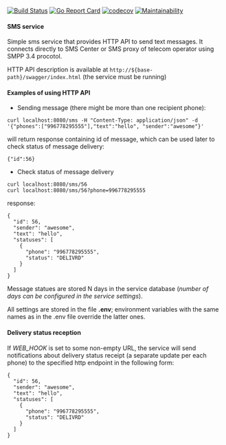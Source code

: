 [![Build Status](https://img.shields.io/travis/Dilshat/sms-sender/master.svg)](https://travis-ci.com/Dilshat/sms-sender)
[![Go Report Card](https://goreportcard.com/badge/github.com/Dilshat/sms-sender)](https://goreportcard.com/report/github.com/Dilshat/sms-sender)
[![codecov](https://codecov.io/gh/Dilshat/sms-sender/branch/master/graph/badge.svg)](https://codecov.io/gh/Dilshat/sms-sender)
[![Maintainability](https://api.codeclimate.com/v1/badges/558c328daf5a22e77a8e/maintainability)](https://codeclimate.com/github/Dilshat/sms-sender/maintainability)

#### SMS service
Simple sms service that provides HTTP API to send text messages.
It connects directly to SMS Center or SMS proxy of telecom operator using SMPP 3.4 procotol.

HTTP API description is available at `http://${base-path}/swagger/index.html` (the service must be running)

#### Examples of using HTTP API

- Sending message (there might be more than one recipient phone):
```
curl localhost:8080/sms -H "Content-Type: application/json" -d '{"phones":["996778295555"],"text":"hello", "sender":"awesome"}'
```
will return response containing id of message, which can be used later to check status of message delivery:
```
{"id":56}
```

- Check status of message delivery
```
curl localhost:8080/sms/56
curl localhost:8080/sms/56?phone=996778295555
```
response:
```
{
  "id": 56,
  "sender": "awesome",
  "text": "hello",
  "statuses": [
    {
      "phone": "996778295555",
      "status": "DELIVRD"
    }
  ]
}
```

Message statues are stored N days in the service database (_number of days can be configured in the service settings_).

All settings are stored in the file **.env**; environment variables with the same names as in the .env file override the latter ones.

#### Delivery status reception

If _WEB_HOOK_ is set to some non-empty URL, the service will send notifications about delivery status receipt (a separate update per each phone) to the specified http endpoint in the following form:

```
{
  "id": 56,
  "sender": "awesome",
  "text": "hello",
  "statuses": [
    {
      "phone": "996778295555",
      "status": "DELIVRD"
    }
  ]
}
```